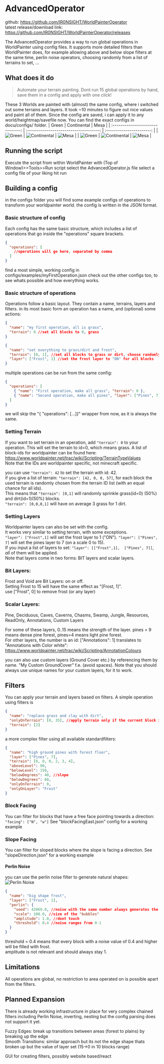 # AdvancedOperator

github: https://github.com/IR0NSIGHT/WorldPainterOperator  
latest release/download link: https://github.com/IR0NSIGHT/WorldPainterOperator/releases

The AdvancedOperator provides a way to run global operations in WorldPainter using
config files.
It supports more detailed filters than WorldPainter does, for example allowing above and below slope filters at the same time, perlin noise operators, choosing randomly from a list of terrains to set, ...

## What does it do

> Automate your terrain painting. Dont run 15 global operations by hand, save them in a config and apply with one click!

These 3 Worlds are painted with (almost) the same config, where i switched out some terrains and layers.
It took ~10 minutes to figure out nice values and paint all of them.
Since the config are saved, i can apply it to any world/heightmap/savefile now.
You can find the exact configs in docu/configs/ folder.
| Green | Continental | Mesa |
| :-------------------------------: | :-------------------------------------: | :-----------------------: |
| ![Green](imgs/3d_icy.png) | ![Continental](imgs/3d_continental.png) | ![Mesa](imgs/3d_mesa.png) |
| ![Green](imgs/terrain_icy.png) | ![Continental](imgs/terrain_continental.png) | ![Mesa](imgs/terrain_mesa.png) |

## Running the script

Execute the script from within WorldPainter with (Top of Window)>>Tools>>Run script
select the AdvancedOperator.js file
select a config file of your liking
hit run

## Building a config

in the configs folder you will find some example configs of operations to transform your worldpainter world.
the config is written in the JSON format.

### Basic structure of config

Each config has the same basic structure, which includes a list of operations that go inside the "operations" square brackets.

```json
{
  "operations": [
    //operations will go here, separated by comma
  ]
}
```

find a most simple, working config in configs/examples/myFirstOperation.json
check out the other configs too, to see whats possible and how everything works.

### Basic structure of operations

Operations follow a basic layout. They contain a name, terrains, layers and filters.
in its most basic form an operation has a name, and (optional) some actions:

```json
{
  "name": "my first operation, all is grass",
  "terrain": 0 //set all blocks to 0, grass
}
```

```json
{
  "name": "set everything to grass/dirt and frost",
  "terrain": [0, 1], //set all blocks to grass or dirt, choose randomly
  "layer": ["Frost", 1] //set the frost layer to "ON" for all blocks
}
```

multiple operations can be run from the same config:

```json
{
  "operations": [
    { "name": "First operation, make all grass", "terrain": 0 },
    { "name": "Second operation, make all pines", "layer": ["Pines", 7] }
  ]
}
```

we will skip the "{ "operations": [...]}" wrapper from now, as it is always the same.

### Setting Terrain

If you want to set terrain in an operation, add `"terrain": 0` to your operation.
This will set the terrain to id=0, which means grass.
A list of block-ids for worldpainter can be found here: https://www.worldpainter.net/trac/wiki/Scripting/TerrainTypeValues  
Note that the IDs are worldpainter specific, not minecraft specific.

you can use `"terrain": 42` to set the terrain with id: 42.  
if you give a list of terrain: `"terrain": [42, 0, 0, 57]`, for each block the used terrain is randomly chosen from the terrain ID list (with an equal chance for all ids).  
This means that `"terrain": [0,1]` will randomly sprinkle grass(id=0) (50%) and dirt(id=1)(50%) blocks.  
`"terrain": [0,0,0,1]` will have on average 3 grass for 1 dirt.

### Setting Layers

Worldpainter layers can also be set with the config.  
It works very similar to setting terrain, with some exceptions.  
`"layer": ["Frost",1]` will set the frost layer to 1 ("ON"). `"layer": ["Pines", 7]` will set the pines layer to 7 (on a scale 0 to 15).  
If you input a list of layers to set: `"layer": [["Frost",1],  ["Pines", 7]]`, _all_ of them will be applied.  
Note that layers come in two forms: BIT layers and scalar layers.

### Bit Layers:

Frost and Void are Bit Layers: on or off.  
Setting Frost to 15 will have the same effect as "[Frost, 1]".  
use ["Frost", 0] to remove frost (or any layer)

### Scalar Layers:

Pine, Deciduous, Caves, Caverns, Chasms, Swamp, Jungle, Resources, ReadOnly, Annotations, Custom Layers

For some of these layers, 0..15 means the strength of the layer. pines = 9 means dense pine forest, pines=4 means light pine forest.  
For other layers, the number is an id: ["Annotations": 1] translates to "Annotations with Color white":  
https://www.worldpainter.net/trac/wiki/Scripting/AnnotationColours

you can also use custom layers (Ground Cover etc.) by referencing them by name. "My Custom GroundCover" f.e. (avoid spaces). Note that you should always use unique names for your custom layers, for it to work.

## Filters

You can apply your terrain and layers based on filters.
A simple operation using filters is

```json
{
  "name": "replace grass and clay with dirt",
  "onlyOnTerrain": [0, 35], //apply terrain only if the current block is grass (0) or clay (35)
  "terrain": [2]
}
```

a more complex filter using all available standardfilters:

```json
{
  "name": "high ground pines with forest floor",
  "layer": ["Pines", 7],
  "terrain": [0, 0, 0, 2, 3, 4],
  "aboveLevel": 90,
  "belowLevel": 150,
  "belowDegrees": 40, //slope
  "belowDegrees": 60,
  "onlyOnTerrain": 0,
  "onlyOnLayer": "Frost"
}
```

### Block Facing

You can filter for blocks that have a free face pointing towards a direction:
`"facing": ["N", "w"]`
See "blockFacingEast.json" config for a working example

### Slope Facing

You can filter for sloped blocks where the slope is facing a direction.
See "slopeDirection.json" for a working example

#### Perlin Noise

you can use the perlin noise filter to generate natural shapes:  
![Perlin Noise](imgs/Perlin_Noise.png)

```json
{
  "name": "big shape frost",
  "layer": ["Frost", 1],
  "perlin": {
    "seed": 42069.0, //noise with the same number always generates the same shape
    "scale": 100.0, //size of the "bubbles"
    "amplitude": 1.0, //dont touch
    "threshold": 0.4 //noise ranges from 0-1
  }
}
```

threshold = 0.4 means that every block with a noise value of 0.4 and higher will be filled with frost.  
amplitude is not relevant and should always stay 1.

## Limitations

All operations are global, no restriction to area operated on is possible apart from the filters.

## Planned Expansion

There is already working infrastructure in place for very complex chained filters including Perlin Noise, inverting, nesting but the config parsing does not support it yet.

Fuzzy Edges: break up transitions between areas (forest to plains) by breaking up the edge  
Smooth Transitions: similar approach but its not the edge shape thats broken up but the value of layer set (15->0 in 10 blocks range)

GUI for creating filters, possibly website based/react
